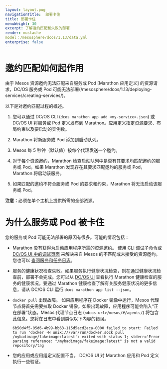 ```yaml
---
layout: layout.pug
navigationTitle:  部署卡住
title: 部署卡住
menuWeight: 30
excerpt: 了解邀约匹配和失败的部署
render: mustache
model：/mesosphere/dcos/1.13/data.yml
enterprise: false
---
```

# 邀约匹配如何起作用

由于 Mesos 资源邀约无法匹配来自服务或 Pod [Marathon 应用定义] 的资源请求，DC/OS 服务或 Pod 可能无法部署(/mesosphere/dcos/1.13/deploying-services/creating-services/)。

以下是对邀约匹配过程的概述。

1. 您可以通过 DC/OS CLI (`dcos marathon app add <my-service>.json`) 或 DC/OS UI 将服务或 Pod 定义发布到 Marathon。应用定义指定资源要求、布局约束以及要启动的实例数。

1. Marathon 将新服务或 Pod 添加到启动队列。

1. Mesos 每 5 秒钟（默认值）按每个代理发送一个邀约。

1. 对于每个资源邀约，Marathon 检查启动队列中是否有其要求均匹配邀约的服务或 Pod。如果 Marathon 发现存在其要求匹配邀约的服务或 Pod，Marathon 将启动该服务。

1. 如果匹配的邀约不符合服务或 Pod 的要求和约束，Marathon 将无法启动该服务或 Pod。

<p class="message--note"><strong>注意：</strong>必须在单个主机上提供所需的全部资源。</p>

# 为什么服务或 Pod 被卡住

您的服务或 Pod 可能无法部署的原因有很多。可能的情况包括：

- Marathon 没有获得为启动应用程序所需的资源邀约。
  使用 [CLI](/mesosphere/dcos/1.13/monitoring/debugging/cli-debugging/) 调试子命令或 [DC/OS UI 中的调试页面](/mesosphere/dcos/1.13/monitoring/debugging/gui-debugging/) 来解决来自 Mesos 的不匹配或未接受的资源邀约。您也可以 [查阅服务和任务日志](/mesosphere/dcos/1.13/monitoring/logging/)。

- 服务的健康状况检查失败。如果服务执行健康状况检查，则在通过健康状况检查前，部署不会完成。您可以从 [DC/OS UI](/mesosphere/dcos/1.13/monitoring/debugging/gui-debugging/) 查看执行 Marathon 健康检查的服务的健康状况。要通过 Marathon 健康检查了解有关服务健康状况的更多信息，请从 DC/OS CLI 运行 `dcos marathon app list --json`。

- `docker pull` 出现故障。
  如果应用程序在 Docker 镜像中运行，Mesos 代理节点将首先需要拉取 Docker 镜像。如果出现故障，应用程序可能会陷入“正在部署”状态。Mesos 代理节点日志 (`<dcos-url>/mesos/#/agents/`) 将包含此信息。您将在日志中看到类似以下内容的错误。

  ```
  6b50d4f5-05d6-4b99-bb63-115d5acd2aca-0000 failed to start: Failed to run 'docker -H unix:///var/run/docker.sock pull /mybadimage/fakeimage:latest': exited with status 1; stderr='Error parsing reference: "/mybadimage/fakeimage:latest" is not a valid repository/tag
  ```

- 您的应用或应用组定义配置不当。
  DC/OS UI 对 Marathon 应用和 Pod 定义执行一些验证。
